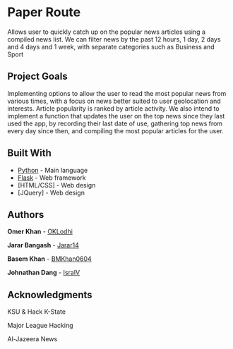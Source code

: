 # Paper Route
Allows user to quickly catch up on the popular news articles using a compiled news list. We can filter news by the past 12 hours, 1 day, 2 days and 4 days and 1 week, with separate categories such as Business and Sport

## Project Goals
Implementing options to allow the user to read the most popular news from various times, with a focus on news better suited to user geolocation and interests. Article popularity is ranked by article activity. We also intend to implement a function that updates the user on the top news since they last used the app, by recording their last date of use, gathering top news from every day since then, and compiling the most popular articles for the user.

## Built With
* [Python](https://www.python.org/) - Main language
* [Flask](http://flask.pocoo.org/) - Web framework
* [HTML/CSS] - Web design
* [JQuery] - Web design

## Authors
**Omer Khan** - [OKLodhi](https://github.com/oklodhi)

**Jarar Bangash** - [Jarar14](https://github.com/Jarar14)

**Basem Khan** - [BMKhan0604](https://github.com/bmkhan0604)

**Johnathan Dang** - [IsraIV](https://github.com/IsraIV)

## Acknowledgments
KSU & Hack K-State

Major League Hacking

Al-Jazeera News
